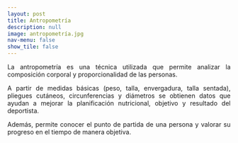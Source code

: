 ```yaml
---
layout: post
title: Antropometría
description: null
image: antropometría.jpg
nav-menu: false
show_tile: false
---
```


<p align="justify">La antropometría es una técnica utilizada que permite analizar la composición corporal y proporcionalidad 
de las personas.</p>
 <p align="justify">A partir de medidas básicas (peso, talla, envergadura, talla sentada), pliegues cutáneos, circunferencias y diámetros se obtienen datos que ayudan a mejorar la planificación nutricional, objetivo y resultado del deportista.</p>
 
<p align="justify">Además, permite conocer el punto de partida de una persona y valorar su progreso en el tiempo de manera objetiva.</p>
 
